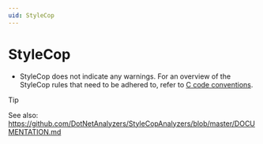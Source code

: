 ```yaml
---
uid: StyleCop
---
```


# StyleCop

- StyleCop does not indicate any warnings. For an overview of the StyleCop rules that need to be adhered to, refer to [C code conventions](xref:General_COD).

> [!TIP]
> See also: <https://github.com/DotNetAnalyzers/StyleCopAnalyzers/blob/master/DOCUMENTATION.md>
